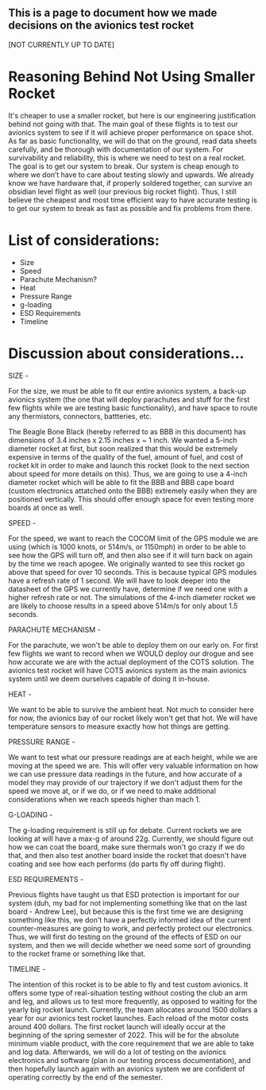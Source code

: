 ## This is a page to document how we made decisions on the avionics test rocket

\[NOT CURRENTLY UP TO DATE\]

# Reasoning Behind Not Using Smaller Rocket

It's cheaper to use a smaller rocket, but here is our engineering justification behind not going with that. The main goal of these flights is to test our avionics system to see if it will achieve proper performance on space shot. As far as basic functionality, we will do that on the ground, read data sheets carefully, and be thorough with documentation of our system. For survivability and reliability, this is where we need to test on a real rocket. The goal is to get our system to break. Our system is cheap enough to where we don’t have to care about testing slowly and upwards. We already know we have hardware that, if properly soldered together, can survive an obsidian level flight as well (our previous big rocket flight). Thus, I still believe the cheapest and most time efficient way to have accurate testing is to get our system to break as fast as possible and fix problems from there.

# List of considerations:

- Size
- Speed
- Parachute Mechanism?
- Heat
- Pressure Range
- g-loading
- ESD Requirements
- Timeline


# Discussion about considerations...

SIZE - 

For the size, we must be able to fit our entire avionics system, a back-up avionics system (the one that will deploy parachutes and stuff for the first few flights while we are testing basic functionality), and have space to route any thermistors, connectors, battteries, etc. 

The Beagle Bone Black (hereby referred to as BBB in this document) has dimensions of 3.4 inches x 2.15 inches x ~ 1 inch. We wanted a 5-inch diameter rocket at first, but soon realized that this would be extremely expensive in terms of the quality of the fuel, amount of fuel, and cost of rocket kit in order to make and launch this rocket (look to the next section about speed for more details on this). Thus, we are going to use a 4-inch diameter rocket which will be able to fit the BBB and BBB cape board (custom electronics attatched onto the BBB) extremely easily when they are positioned vertically. This should offer enough space for even testing more boards at once as well.

SPEED - 

For the speed, we want to reach the COCOM limit of the GPS module we are using (which is 1000 knots, or 514m/s, or 1150mph) in order to be able to see how the GPS will turn off, and then also see if it will turn back on again by the time we reach apogee. We originally wanted to see this rocket go above that speed for over 10 seconds. This is because typical GPS modules have a refresh rate of 1 second. We will have to look deeper into the datasheet of the GPS we currently have, determine if we need one with a higher refresh rate or not. The simulations of the 4-inch diameter rocket we are likely to choose results in a speed above 514m/s for only about 1.5 seconds. 

PARACHUTE MECHANISM - 

For the parachute, we won't be able to deploy them on our early on. For first few flights we want to record when we WOULD deploy our drogue and see how accurate we are with the actual deployment of the COTS solution. The avionics test rocket will have COTS avionics system as the main avionics system until we deem ourselves capable of doing it in-house.

HEAT - 

We want to be able to survive the ambient heat. Not much to consider here for now, the avionics bay of our rocket likely won't get that hot. We will have temperature sensors to measure exactly how hot things are getting.

PRESSURE RANGE - 

We want to test what our pressure readings are at each height, while we are moving at the speed we are. This will offer very valuable information on how we can use pressure data readings in the future, and how accurate of a model they may provide of our trajectory if we don't adjust them for the speed we move at, or if we do, or if we need to make additional considerations when we reach speeds higher than mach 1. 

G-LOADING -

The g-loading requirement is still up for debate. Current rockets we are looking at will have a max-g of around 22g. Currently, we should figure out how we can coat the board, make sure thermals won't go crazy if we do that, and then also test another board inside the rocket that doesn't have coating and see how each performs (do parts fly off during flight).

ESD REQUIREMENTS - 

Previous flights have taught us that ESD protection is important for our system (duh, my bad for not implementing something like that on the last board - Andrew Lee), but because this is the first time we are designing something like this, we don't have a perfectly informed idea of the current counter-measures are going to work, and perfectly protect our electronics. Thus, we will first do testing on the ground of the effects of ESD on our system, and then we will decide whether we need some sort of grounding to the rocket frame or something like that.

TIMELINE - 

The intention of this rocket is to be able to fly and test custom avionics. It offers some type of real-situation testing without costing the club an arm and leg, and allows us to test more frequently, as opposed to waiting for the yearly big rocket launch. Currently, the team allocates around 1500 dollars a year for our avionics test rocket launches. Each reload of the motor costs around 400 dollars. The first rocket launch will ideally occur at the beginning of the spring semester of 2022. This will be for the absolute minimum viable product, with the core requirement that we are able to take and log data. Afterwards, we will do a lot of testing on the avionics electronics and software (plan in our testing process documentation), and then hopefully launch again with an avionics system we are confident of operating correctly by the end of the semester. 
